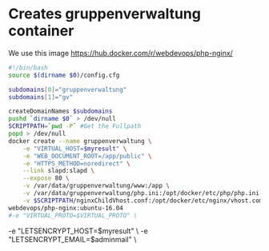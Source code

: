 # Creates gruppenverwaltung container
We use this image https://hub.docker.com/r/webdevops/php-nginx/

```` bash
#!/bin/bash
source $(dirname $0)/config.cfg

subdomains[0]="gruppenverwaltung"
subdomains[1]="gv"

createDomainNames $subdomains
pushd `dirname $0` > /dev/null
SCRIPTPATH=`pwd -P` #Get the Fullpath
popd > /dev/null
docker create --name gruppenverwaltung \
    -e "VIRTUAL_HOST=$myresult" \
    -e "WEB_DOCUMENT_ROOT=/app/public" \
    -e "HTTPS_METHOD=noredirect" \
    --link slapd:slapd \
    --expose 80 \
    -v /var/data/gruppenverwaltung/www:/app \
    -v /var/data/gruppenverwaltung/php.ini:/opt/docker/etc/php/php.ini \
    -v $SCRIPTPATH/nginxChildVhost.conf:/opt/docker/etc/nginx/vhost.common.d/10-location-root.conf \
webdevops/php-nginx:ubuntu-16.04
#-e "VIRTUAL_PROTO=$VIRTUAL_PROTO" \

````
-e "LETSENCRYPT_HOST=$myresult" \
-e "LETSENCRYPT_EMAIL=$adminmail" \
